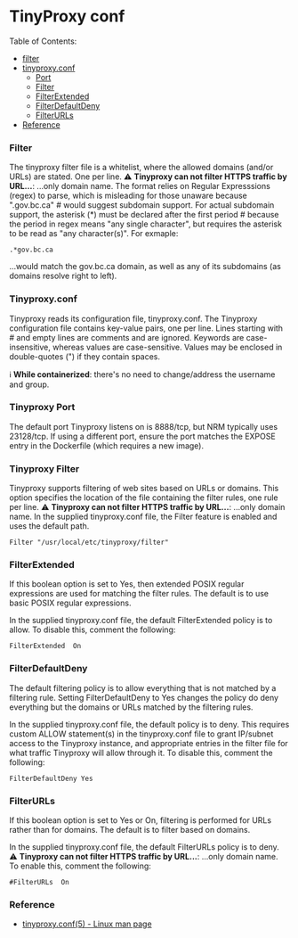 # TinyProxy conf

Table of Contents:

- [filter](#filter)
- [tinyproxy.conf](#tinyproxy.conf)
   - [Port](#tinyproxy-port)
   - [Filter](#tinyproxy-filter)   
   - [FilterExtended](#FilterExtended)   
   - [FilterDefaultDeny](#FilterDefaultDeny)
   - [FilterURLs](#FilterURLs)
- [Reference](#reference)

### Filter

The tinyproxy filter file is a whitelist, where the allowed domains (and/or URLs) are stated.  One per line. 
:warning: **Tinyproxy can not filter HTTPS traffic by URL...**: ...only domain name. 
The format relies on Regular Expresssions (regex) to parse, which is misleading for those unaware because ".gov.bc.ca" # would suggest subdomain support.  For actual subdomain support, the asterisk (*) must be declared after the first period # because the period in regex means "any single character", but requires the asterisk to be read as "any character(s)". For exmaple:

````
.*gov.bc.ca
````

...would match the gov.bc.ca domain, as well as any of its subdomains (as domains resolve right to left). 

### Tinyproxy.conf
Tinyproxy reads its configuration file, tinyproxy.conf.  The Tinyproxy configuration file contains key-value pairs, one per line. Lines starting with # and empty lines are comments and are ignored. Keywords are case-insensitive, whereas values are case-sensitive. Values may be enclosed in double-quotes (") if they contain spaces.

:information_source: **While containerized**: there's no need to change/address the username and group.  

### Tinyproxy Port
The default port Tinyproxy listens on is 8888/tcp, but NRM typically uses 23128/tcp.  If using a different port, ensure the port matches the EXPOSE entry in the Dockerfile (which requires a new image).

### Tinyproxy Filter
Tinyproxy supports filtering of web sites based on URLs or domains. This option specifies the location of the file containing the filter rules, one rule per line.
:warning: **Tinyproxy can not filter HTTPS traffic by URL...**: ...only domain name. 
In the supplied tinyproxy.conf file, the Filter feature is enabled and uses the default path.

```
Filter "/usr/local/etc/tinyproxy/filter"
```

### FilterExtended
If this boolean option is set to Yes, then extended POSIX regular expressions are used for matching the filter rules. The default is to use basic POSIX regular expressions.

In the supplied tinyproxy.conf file, the default FilterExtended policy is to allow.  To disable this, comment the following:

```
FilterExtended  On
```

### FilterDefaultDeny
The default filtering policy is to allow everything that is not matched by a filtering rule. Setting FilterDefaultDeny to Yes changes the policy do deny everything but the domains or URLs matched by the filtering rules.

In the supplied tinyproxy.conf file, the default policy is to deny.  This requires custom ALLOW statement(s) in the tinyproxy.conf file to grant IP/subnet access to the Tinyproxy instance, and appropriate entries in the filter file for what traffic Tinyproxy will allow through it.  To disable this, comment the following:

```
FilterDefaultDeny Yes
```

### FilterURLs
If this boolean option is set to Yes or On, filtering is performed for URLs rather than for domains. The default is to filter based on domains.

In the supplied tinyproxy.conf file, the default FilterURLs policy is to deny.  
:warning: **Tinyproxy can not filter HTTPS traffic by URL...**: ...only domain name.  
To enable this, comment the following:

```
#FilterURLs  On
```

### Reference
- [tinyproxy.conf(5) - Linux man page](https://linux.die.net/man/5/tinyproxy.conf)